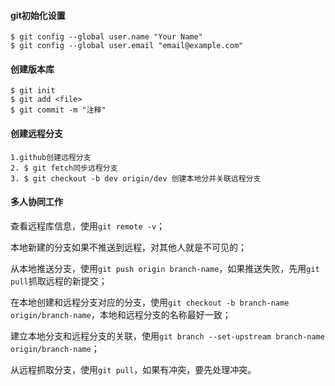 #### git初始化设置

```
$ git config --global user.name "Your Name"
$ git config --global user.email "email@example.com"
```

#### 创建版本库

```
$ git init
$ git add <file>
$ git commit -m "注释" 
```

#### 创建远程分支

```
1.github创建远程分支
2. $ git fetch同步远程分支
3. $ git checkout -b dev origin/dev	创建本地分并关联远程分支

```

#### 多人协同工作

查看远程库信息，使用`git remote -v`；

本地新建的分支如果不推送到远程，对其他人就是不可见的；

从本地推送分支，使用`git push origin branch-name`，如果推送失败，先用`git pull`抓取远程的新提交；

在本地创建和远程分支对应的分支，使用`git checkout -b branch-name origin/branch-name`，本地和远程分支的名称最好一致；

建立本地分支和远程分支的关联，使用`git branch --set-upstream branch-name origin/branch-name`；

从远程抓取分支，使用`git pull`，如果有冲突，要先处理冲突。

